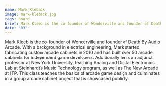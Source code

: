 ```yaml
---
name: Mark Kleback
image: mark-kleback.jpg
tags: board
brief: Mark Kleeb is the co-founder of Wonderville and founder of Death By Audio Arcade.
date: "03"
---
```


Mark Kleeb is the co-founder of Wonderville and founder of Death By Audio Arcade. With a background in electrical engineering, Mark started fabricating custom arcade cabinets in 2010 and has built over 50 arcade cabinets for independent game developers. Additionally he is an adjunct professor at New York University, teaching Analog and Digital Electronics Lab at Steinhardt’s Music Technology program, as well as The New Arcade at ITP. This class teaches the basics of arcade game design and culminates in a group arcade cabinet project that is showcased publicly.
